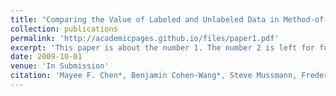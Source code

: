 ```yaml
---
title: "Comparing the Value of Labeled and Unlabeled Data in Method-of-Moments Latent Variable Estimation"
collection: publications
permalink: 'http://academicpages.github.io/files/paper1.pdf'
excerpt: 'This paper is about the number 1. The number 2 is left for future work.'
date: 2009-10-01
venue: 'In Submission'
citation: 'Mayee F. Chen*, Benjamin Cohen-Wang*, Steve Mussmann, Frederic Sala, and Christopher Ré. (2020). <i> In Submission </i>.'
---
```

